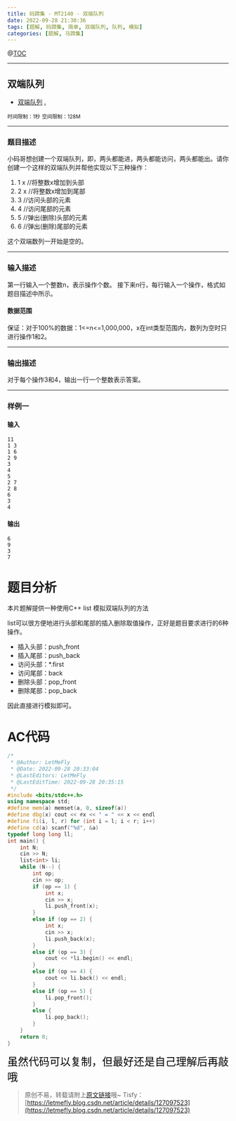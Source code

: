 ```yaml
---
title: 码蹄集 - MT2140 - 双端队列
date: 2022-09-28 21:30:36
tags: [题解, 码蹄集, 简单, 双端队列, 队列, 模拟]
categories: [题解, 马蹄集]
---
```


@[TOC](传送门)


---


## 双端队列

+ <a href="https://matiji.net/exam/brushquestion/140/3181/1DC60EA6DF83A333301CFFE1407FBA59"> 双端队列</a> <a href="https://matiji.net/exam/dohomework/1956/3">.</a>

<small>时间限制：1秒</small>
<small>空间限制：128M</small>



---



### 题目描述

小码哥想创建一个双端队列，即，两头都能进，两头都能访问，两头都能出。请你创建一个这样的双端队列并帮他实现以下三种操作：

1. 1 x  //将整数x增加到头部
1. 2 x  //将整数x增加到尾部
1. 3    //访问头部的元素
1. 4    //访问尾部的元素
1. 5    //弹出(删除)头部的元素
1. 6    //弹出(删除)尾部的元素

这个双端数列一开始是空的。

---

### 输入描述

第一行输入一个整数n，表示操作个数。
接下来n行，每行输入一个操作，格式如题目描述中所示。

#### 数据范围

保证：对于100%的数据：1<=n<=1,000,000，x在int类型范围内，数列为空时只进行操作1和2。



---


### 输出描述



对于每个操作3和4，输出一行一个整数表示答案。



---


### 样例一

#### 输入

```
11
1 3
1 6
2 9
3
4
5
2 7
2 8
6
3
4
```

#### 输出

```
6
9
3
7
```




# 题目分析

本片题解提供一种使用C++ list 模拟双端队列的方法

list可以很方便地进行头部和尾部的插入删除取值操作，正好是题目要求进行的6种操作。

+ 插入头部：push_front
+ 插入尾部：push_back
+ 访问头部：*.first
+ 访问尾部：back
+ 删除头部：pop_front
+ 删除尾部：pop_back

因此直接进行模拟即可。

# AC代码

```cpp
/*
 * @Author: LetMeFly
 * @Date: 2022-09-28 20:33:04
 * @LastEditors: LetMeFly
 * @LastEditTime: 2022-09-28 20:35:15
 */
#include <bits/stdc++.h>
using namespace std;
#define mem(a) memset(a, 0, sizeof(a))
#define dbg(x) cout << #x << " = " << x << endl
#define fi(i, l, r) for (int i = l; i < r; i++)
#define cd(a) scanf("%d", &a)
typedef long long ll;
int main() {
    int N;
    cin >> N;
    list<int> li;
    while (N--) {
        int op;
        cin >> op;
        if (op == 1) {
            int x;
            cin >> x;
            li.push_front(x);
        }
        else if (op == 2) {
            int x;
            cin >> x;
            li.push_back(x);
        }
        else if (op == 3) {
            cout << *li.begin() << endl;
        }
        else if (op == 4) {
            cout << li.back() << endl;
        }
        else if (op == 5) {
            li.pop_front();
        }
        else {
            li.pop_back();
        }
    }
    return 0;
}
```

<font color="black" face="楷体" size="5px">虽然代码可以复制，但最好还是自己理解后再敲哦</font>

<!-- <font color="black" face="楷体" size="5px">每周提前更新菁英班周赛题解，点关注，不迷路</font> -->

>原创不易，转载请附上[原文链接](https://blog.letmefly.xyz/2022/09/28/MaTiJi%20-%20MT2140%20-%20%E5%8F%8C%E7%AB%AF%E9%98%9F%E5%88%97/)哦~
>Tisfy：[https://letmefly.blog.csdn.net/article/details/127097523](https://letmefly.blog.csdn.net/article/details/127097523)